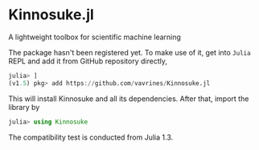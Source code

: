 # Kinnosuke.jl
A lightweight toolbox for scientific machine learning

The package hasn't been registered yet. To make use of it, get into `Julia` REPL and add it from GitHub repository directly,
```julia
julia> ]
(v1.5) pkg> add https://github.com/vavrines/Kinnosuke.jl
```

This will install Kinnosuke and all its dependencies.
After that, import the library by
```julia
julia> using Kinnosuke
```

The compatibility test is conducted from Julia 1.3. 